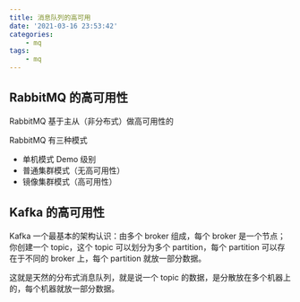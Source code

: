 ```yaml
---
title: 消息队列的高可用
date: '2021-03-16 23:53:42'
categories:
    - mq
tags:
    - mq
---
```


## RabbitMQ 的高可用性

RabbitMQ 基于主从（非分布式）做高可用性的

RabbitMQ 有三种模式

- 单机模式 Demo 级别
- 普通集群模式（无高可用性）
- 镜像集群模式（高可用性）

## Kafka 的高可用性

Kafka 一个最基本的架构认识：由多个 broker 组成，每个 broker 是一个节点；你创建一个 topic，这个 topic 可以划分为多个 partition，每个 partition 可以存在于不同的 broker 上，每个 partition 就放一部分数据。

这就是天然的分布式消息队列，就是说一个 topic 的数据，是分散放在多个机器上的，每个机器就放一部分数据。
